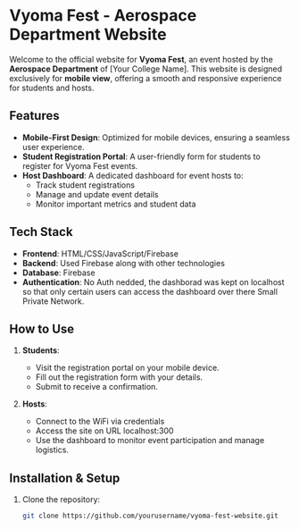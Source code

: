 # Vyoma Fest - Aerospace Department Website

Welcome to the official website for **Vyoma Fest**, an event hosted by the **Aerospace Department** of [Your College Name]. This website is designed exclusively for **mobile view**, offering a smooth and responsive experience for students and hosts.

## Features

- **Mobile-First Design**: Optimized for mobile devices, ensuring a seamless user experience.
- **Student Registration Portal**: A user-friendly form for students to register for Vyoma Fest events.
- **Host Dashboard**: A dedicated dashboard for event hosts to:
  - Track student registrations
  - Manage and update event details
  - Monitor important metrics and student data

## Tech Stack

- **Frontend**: HTML/CSS/JavaScript/Firebase
- **Backend**: Used Firebase along with other technologies
- **Database**: Firebase
- **Authentication**: No Auth nedded, the dashborad was kept on localhost so that only certain users can access the dashboard over there Small Private Network.

## How to Use

1. **Students**:
   - Visit the registration portal on your mobile device.
   - Fill out the registration form with your details.
   - Submit to receive a confirmation.

2. **Hosts**:
   - Connect to the WiFi via credentials
   - Access the site on URL localhost:300
   - Use the dashboard to monitor event participation and manage logistics.

## Installation & Setup

1. Clone the repository:
   ```bash
   git clone https://github.com/yourusername/vyoma-fest-website.git
